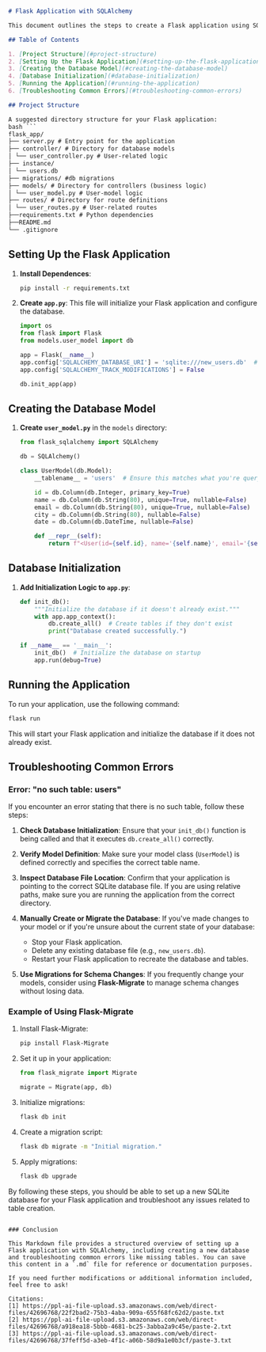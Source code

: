 ```markdown

# Flask Application with SQLAlchemy

This document outlines the steps to create a Flask application using SQLAlchemy for database management. It includes setup instructions, database initialization, and troubleshooting common errors.

## Table of Contents

1. [Project Structure](#project-structure)
2. [Setting Up the Flask Application](#setting-up-the-flask-application)
3. [Creating the Database Model](#creating-the-database-model)
4. [Database Initialization](#database-initialization)
5. [Running the Application](#running-the-application)
6. [Troubleshooting Common Errors](#troubleshooting-common-errors)

## Project Structure

A suggested directory structure for your Flask application:
bash ```
flask_app/
├── server.py # Entry point for the application
├── controller/ # Directory for database models
│ └── user_controller.py # User-related logic
├── instance/
│ └── users.db
├── migrations/ #db migrations
├── models/ # Directory for controllers (business logic)
│ └── user_model.py # User-model logic
├── routes/ # Directory for route definitions
│ └── user_routes.py # User-related routes
├──requirements.txt # Python dependencies
├──README.md
└── .gitignore

```


## Setting Up the Flask Application

1. **Install Dependences**:
   ```bash
   pip install -r requirements.txt

2. **Create `app.py`**:
   This file will initialize your Flask application and configure the database.

   ```python
   import os
   from flask import Flask
   from models.user_model import db

   app = Flask(__name__)
   app.config['SQLALCHEMY_DATABASE_URI'] = 'sqlite:///new_users.db'  # New database file
   app.config['SQLALCHEMY_TRACK_MODIFICATIONS'] = False

   db.init_app(app)
   ```

## Creating the Database Model

1. **Create `user_model.py`** in the `models` directory:
   
   ```python
   from flask_sqlalchemy import SQLAlchemy

   db = SQLAlchemy()

   class UserModel(db.Model):
       __tablename__ = 'users'  # Ensure this matches what you're querying

       id = db.Column(db.Integer, primary_key=True)
       name = db.Column(db.String(80), unique=True, nullable=False)
       email = db.Column(db.String(80), unique=True, nullable=False)
       city = db.Column(db.String(80), nullable=False)
       date = db.Column(db.DateTime, nullable=False)

       def __repr__(self):
           return f"<User(id={self.id}, name='{self.name}', email='{self.email}', city='{self.city}', date='{self.date}')>"
   ```

## Database Initialization

1. **Add Initialization Logic to `app.py`**:

   ```python
   def init_db():
       """Initialize the database if it doesn't already exist."""
       with app.app_context():
           db.create_all()  # Create tables if they don't exist
           print("Database created successfully.")

   if __name__ == '__main__':
       init_db()  # Initialize the database on startup
       app.run(debug=True)
   ```

## Running the Application

To run your application, use the following command:

```bash
flask run
```

This will start your Flask application and initialize the database if it does not already exist.

## Troubleshooting Common Errors

### Error: "no such table: users"

If you encounter an error stating that there is no such table, follow these steps:

1. **Check Database Initialization**:
   Ensure that your `init_db()` function is being called and that it executes `db.create_all()` correctly.

2. **Verify Model Definition**:
   Make sure your model class (`UserModel`) is defined correctly and specifies the correct table name.

3. **Inspect Database File Location**:
   Confirm that your application is pointing to the correct SQLite database file. If you are using relative paths, make sure you are running the application from the correct directory.

4. **Manually Create or Migrate the Database**:
   If you've made changes to your model or if you're unsure about the current state of your database:
   
   - Stop your Flask application.
   - Delete any existing database file (e.g., `new_users.db`).
   - Restart your Flask application to recreate the database and tables.

5. **Use Migrations for Schema Changes**:
   If you frequently change your models, consider using **Flask-Migrate** to manage schema changes without losing data.

### Example of Using Flask-Migrate

1. Install Flask-Migrate:
   
   ```bash
   pip install Flask-Migrate
   ```

2. Set it up in your application:

   ```python
   from flask_migrate import Migrate

   migrate = Migrate(app, db)
   ```

3. Initialize migrations:

   ```bash
   flask db init
   ```

4. Create a migration script:

   ```bash
   flask db migrate -m "Initial migration."
   ```

5. Apply migrations:

   ```bash
   flask db upgrade
   ```

By following these steps, you should be able to set up a new SQLite database for your Flask application and troubleshoot any issues related to table creation.
```

### Conclusion

This Markdown file provides a structured overview of setting up a Flask application with SQLAlchemy, including creating a new database and troubleshooting common errors like missing tables. You can save this content in a `.md` file for reference or documentation purposes.

If you need further modifications or additional information included, feel free to ask!

Citations:
[1] https://ppl-ai-file-upload.s3.amazonaws.com/web/direct-files/42696768/22f2bad2-75b3-4aba-909a-655f68fc62d2/paste.txt
[2] https://ppl-ai-file-upload.s3.amazonaws.com/web/direct-files/42696768/a918ea18-5bbb-4681-bc25-3abba2a9c45e/paste-2.txt
[3] https://ppl-ai-file-upload.s3.amazonaws.com/web/direct-files/42696768/37feff5d-a3eb-4f1c-a06b-58d9a1e0b3cf/paste-3.txt